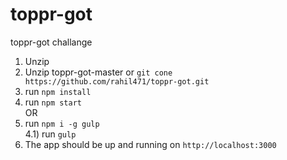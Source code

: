 # toppr-got
toppr-got challange


1) Unzip <br>
2) Unzip toppr-got-master or `git cone https://github.com/rahil471/toppr-got.git`  <br>
3)  run `npm install`  <br>
4)  run `npm start`  <br>
   OR  <br>
4) run `npm i -g gulp` <br>
4.1) run `gulp` <br>
5) The app should be up and running on `http://localhost:3000` <br>
